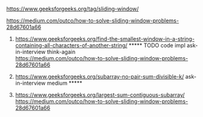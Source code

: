 https://www.geeksforgeeks.org/tag/sliding-window/

https://medium.com/outco/how-to-solve-sliding-window-problems-28d67601a66


1) https://www.geeksforgeeks.org/find-the-smallest-window-in-a-string-containing-all-characters-of-another-string/ ***** TODO code impl ask-in-interview think-again \
https://medium.com/outco/how-to-solve-sliding-window-problems-28d67601a66

2) https://www.geeksforgeeks.org/subarray-no-pair-sum-divisible-k/ ask-in-interview medium *****

3) https://www.geeksforgeeks.org/largest-sum-contiguous-subarray/ \
https://medium.com/outco/how-to-solve-sliding-window-problems-28d67601a66

